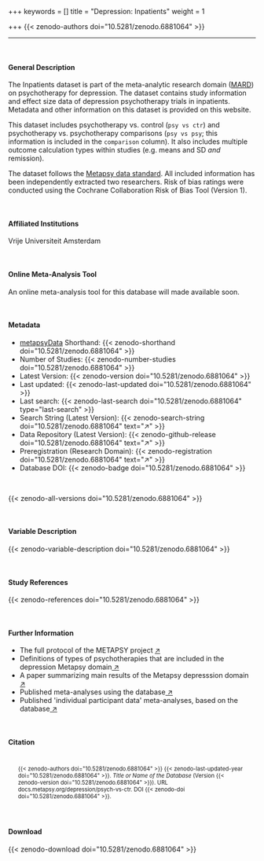 +++
keywords = []
title = "Depression: Inpatients"
weight = 1

+++
{{< zenodo-authors doi="10.5281/zenodo.6881064" >}}

***

<br>

#### General Description

The Inpatients dataset is part of the meta-analytic research domain ([MARD](https://docs.metapsy.org/uploads/ebmental-2022-300509.pdf)) on psychotherapy for depression. The dataset contains study information and effect size data of depression psychotherapy trials in inpatients. Metadata and other information on this dataset is provided on this website.

This dataset includes psychotherapy vs. control (`psy vs ctr`) and psychotherapy vs. psychotherapy comparisons (`psy vs psy`; this information is included in the `comparison` column). It also includes multiple outcome calculation types within studies (e.g. means and SD *and* remission).

The dataset follows the [Metapsy data standard](https://docs.metapsy.org/data-preparation/format/). All included information has been independently extracted two researchers. Risk of bias ratings were conducted using the Cochrane Collaboration Risk of Bias Tool (Version 1).

<br>

#### Affiliated Institutions

Vrije Universiteit Amsterdam

<br>

#### Online Meta-Analysis Tool

An online meta-analysis tool for this database will made available soon.

<br>

#### Metadata

* <a href="https://data.metapsy.org" target="_blank">metapsyData</a> Shorthand: {{< zenodo-shorthand doi="10.5281/zenodo.6881064" >}}
* Number of Studies: {{< zenodo-number-studies doi="10.5281/zenodo.6881064" >}}
* Latest Version: {{< zenodo-version doi="10.5281/zenodo.6881064" >}}
* Last updated: {{< zenodo-last-updated doi="10.5281/zenodo.6881064" >}}
* Last search: {{< zenodo-last-search doi="10.5281/zenodo.6881064" type="last-search" >}}
* Search String (Latest Version): {{< zenodo-search-string doi="10.5281/zenodo.6881064" text="↗" >}}
* Data Repository (Latest Version): {{< zenodo-github-release doi="10.5281/zenodo.6881064" text="↗" >}}
* Preregistration (Research Domain): {{< zenodo-registration doi="10.5281/zenodo.6881064" text="↗" >}}
* Database DOI: {{< zenodo-badge doi="10.5281/zenodo.6881064" >}}

<br>

{{< zenodo-all-versions doi="10.5281/zenodo.6881064" >}}

<br>

#### Variable Description

{{< zenodo-variable-description doi="10.5281/zenodo.6881064" >}}

<br>

#### Study References

{{< zenodo-references doi="10.5281/zenodo.6881064" >}}

<br>

#### Further Information

<ul>
<li>The full protocol of the METAPSY project <a href="/uploads/protocol.pdf" target="_blank">↗</a></li>
<li>Definitions of types of psychotherapies that are included in the depression Metapsy domain<a href="/uploads/psychotherapies.pdf" target="_blank"> ↗</a></li>
<li>A paper summarizing main results of the Metapsy depresssion domain<a href="/uploads/summary_metapsy.pdf" target="_blank"> ↗</a></li>
<li>Published meta-analyses using the database<a href="/uploads/published_meta_analyses.pdf" target="_blank"> ↗</a></li>
<li>Published 'individual participant data'  meta-analyses, based on the database<a href="/uploads/ipd_ma.pdf" target="_blank"> ↗</a></li>
</ul>

<br>

#### Citation

<div class="citation" style='background-color: var(--body-color); padding: 20px 20px 20px 20px; font-size: 80%; -webkit-filter: grayscale(100%); filter: grayscale(100%);'>
{{< zenodo-authors doi="10.5281/zenodo.6881064" >}}
{{< zenodo-last-updated-year doi="10.5281/zenodo.6881064" >}}.
<i>Title or Name of the Database</i>
(Version {{< zenodo-version doi="10.5281/zenodo.6881064" >}}).
URL docs.metapsy.org/depression/psych-vs-ctr.
DOI {{< zenodo-doi doi="10.5281/zenodo.6881064" >}}.
</div>

<br>

#### Download

{{< zenodo-download doi="10.5281/zenodo.6881064" >}}

<br></br>